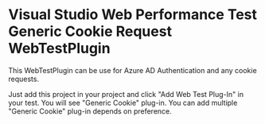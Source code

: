 # Visual Studio Web Performance Test Generic Cookie Request WebTestPlugin

This WebTestPlugin can be use for Azure AD Authentication and any cookie requests.

Just add this project in your project and click "Add Web Test Plug-In" in your test. You will see "Generic Cookie" plug-in. You can add multiple "Generic Cookie" plug-in depends on preference.

